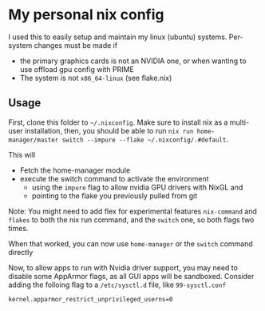 # My personal nix config

I used this to easily setup and maintain my linux (ubuntu) systems. Per-system changes must be made if

- the primary graphics cards is not an NVIDIA one, or when wanting to use offload gpu config with PRIME
- The system is not `x86_64-linux` (see flake.nix)

## Usage

First, clone this folder to `~/.nixconfig`.
Make sure to install nix as a multi-user installation, then, you should be able to run `nix run home-manager/master switch --impure --flake ~/.nixconfig/.#default`.

This will

- Fetch the home-manager module
- execute the switch command to activate the environment
  - using the `impure` flag to allow nvidia GPU drivers with NixGL and
  - pointing to the flake you previously pulled from git

Note: You might need to add flex for experimental features `nix-command` and `flakes` to both the nix run command, and the `switch` one, so both flags two times.

When that worked, you can now use `home-manager` or the `switch` command directly

Now, to allow apps to run with Nvidia driver support, you may need to disable some AppArmor flags, as all GUI apps will be sandboxed.
Consider adding the folloing flag to a `/etc/sysctl.d` file, like `99-sysctl.conf`

```sh
kernel.apparmor_restrict_unprivileged_userns=0
```
